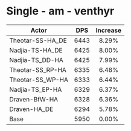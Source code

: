# Single - am - venthyr
| Actor | DPS | Increase |
|---|:---:|:---:|
|Theotar-SS-HA_DE|6443|8.29%|
|Nadjia-TS-HA_DE|6425|8.00%|
|Nadjia-TS_DD-HA|6425|7.99%|
|Theotar-SS_RP-HA|6335|6.48%|
|Theotar-SS_WP-HA|6333|6.44%|
|Nadjia-TS_EP-HA|6329|6.37%|
|Draven-BfW-HA|6328|6.36%|
|Draven-HA_DE|6294|5.78%|
|Base|5950|0.00%|
